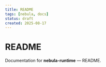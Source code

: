 ```yaml
---
title: README
tags: [nebula, docs]
status: draft
created: 2025-08-17
---
```


# README

Documentation for **nebula-runtime** — README.
